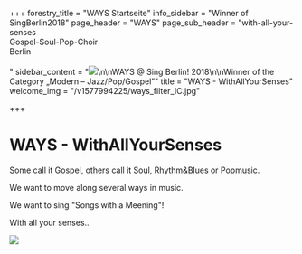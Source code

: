 +++
forestry_title = "WAYS Startseite"
info_sidebar = "Winner of SingBerlin2018"
page_header = "WAYS"
page_sub_header = "with-all-your-senses<br>Gospel-Soul-Pop-Choir<br>Berlin<br><br>"
sidebar_content = "![](https://res.cloudinary.com/ways-choir/image/upload/v1578645829/SingBerlinLogo.png)\n\nWAYS @ Sing Berlin! 2018\n\nWinner of the Category „Modern – Jazz/Pop/Gospel”"
title = "WAYS - WithAllYourSenses"
welcome_img = "/v1577994225/ways_filter_IC.jpg"

+++
# WAYS - WithAllYourSenses

Some call it Gospel, others call it Soul, Rhythm&Blues or Popmusic.

We want to move along several ways in music.

We want to sing "Songs with a Meening"!

With all your senses..

![](https://res.cloudinary.com/ways-choir/image/upload/v1555003937/WAYS-alle-20190223b.jpg)
